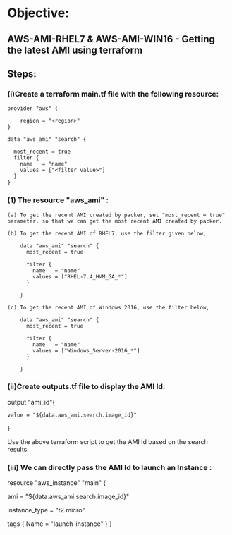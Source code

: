 # Objective:
## AWS-AMI-RHEL7 & AWS-AMI-WIN16 - Getting the latest AMI using terraform


## Steps:

### (i)Create a terraform main.tf file with the following resource:


	provider "aws" {

		region = "<region>"
	}

	data "aws_ami" "search" {

	  most_recent = true
	  filter {
	    name   = "name"
	    values = ["<filter value>"]
	  }
	}


### (1) The resource "aws_ami" :

	(a) To get the recent AMI created by packer, set "most_recent = true" parameter. so that we can get the most recent AMI created by packer.

	(b) To get the recent AMI of RHEL7, use the filter given below,
		
		data "aws_ami" "search" {
		  most_recent = true

		  filter {
		    name   = "name"
		    values = ["RHEL-7.4_HVM_GA_*"]
		  }

		}

	(c) To get the recent AMI of Windows 2016, use the filter below,

		data "aws_ami" "search" {
		  most_recent = true

		  filter {
		    name   = "name"
		    values = ["Windows_Server-2016_*"]
		  }

		}

### (ii)Create outputs.tf file to display the AMI Id:
	
output "ami_id"{

	value = "${data.aws_ami.search.image_id}"
}

Use the above terraform script to get the AMI Id based on the search results.


### (iii) We can directly pass the AMI Id to launch an Instance :


resource "aws_instance" "main" {

  ami           = "${data.aws_ami.search.image_id}"

  instance_type = "t2.micro"

  tags {
    Name = "launch-instance"
  }
}




